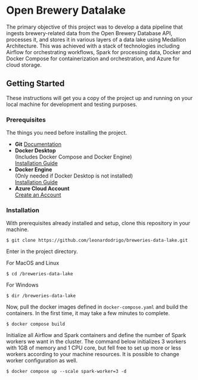 # Open Brewery Datalake

The primary objective of this project was to develop a data pipeline that ingests brewery-related data from the Open Brewery Database API, processes it, and stores it in various layers of a data lake using Medallion Architecture. This was achieved with a stack of technologies including Airflow for orchestrating workflows, Spark for processing data, Docker and Docker Compose for containerization and orchestration, and Azure for cloud storage.

## Getting Started

These instructions will get you a copy of the project up and running on your local machine for development and testing purposes.

### Prerequisites

The things you need before installing the project.

* **Git**
  [Documentation](https://git-scm.com/doc)
* **Docker Desktop**  
  (Includes Docker Compose and Docker Engine)  
  [Installation Guide](https://docs.docker.com/desktop/install/mac-install/)
* **Docker Engine**  
  (Only needed if Docker Desktop is not installed)  
  [Installation Guide](https://docs.docker.com/engine/install/)
* **Azure Cloud Account**  
  [Create an Account](https://azure.microsoft.com/en-us)

### Installation

With prerequisites already installed and setup, clone this repository in your machine.
```
$ git clone https://github.com/leonardodrigo/breweries-data-lake.git
```

Enter in the project directory.

For MacOS and Linux
```
$ cd /breweries-data-lake
```

For Windows
```
$ dir /breweries-data-lake
```

Now, pull the docker images defined in ```docker-compose.yaml``` and build the containers. In the first time, it may take a few minutes to complete.
```
$ docker compose build
```

Initialize all Airflow and Spark containers and define the number of Spark workers we want in the cluster. The command below initializes 3 workers with 1GB of memory and 1 CPU core, but fell free to set up more or less workers according to your machine resources. It is possible to change worker configuration as well.
```
$ docker compose up --scale spark-worker=3 -d
```
